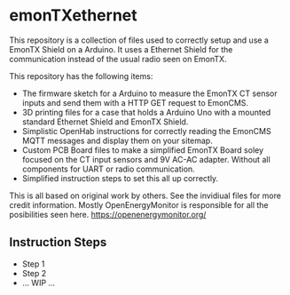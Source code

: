 # emonTXethernet

This repository is a collection of files used to correctly setup and use a EmonTX Shield on a Arduino. It uses a Ethernet Shield for the communication instead of the usual radio seen on EmonTX. 

This repository has the following items:
* The firmware sketch for a Arduino to measure the EmonTX CT sensor inputs and send them with a HTTP GET request to EmonCMS.
* 3D printing files for a case that holds a Arduino Uno with a mounted standard Ethernet Shield and EmonTX Shield.
* Simplistic OpenHab instructions for correctly reading the EmonCMS MQTT messages and display them on your sitemap.
* Custom PCB Board files to make a simplified EmonTX Board soley focused on the CT input sensors and 9V AC-AC adapter. Without all components for UART or radio communication. 
* Simplified instruction steps to set this all up correctly. 

This is all based on original work by others. See the invidiual files for more credit information. Mostly OpenEnergyMonitor is responsible for all the posibilities seen here. https://openenergymonitor.org/

## Instruction Steps
* Step 1
* Step 2
* ... WIP ... 
